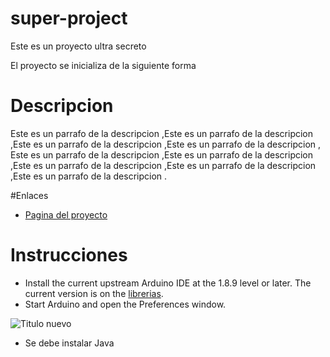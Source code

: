 # super-project
Este es un proyecto ultra secreto

El proyecto se inicializa de la siguiente forma

# Descripcion

Este es un parrafo de la descripcion ,Este es un parrafo de la descripcion ,Este es un parrafo de la descripcion ,Este es un parrafo de la descripcion ,
Este es un parrafo de la descripcion ,Este es un parrafo de la descripcion ,Este es un parrafo de la descripcion ,Este es un parrafo de la descripcion ,Este es un parrafo de la descripcion .

#Enlaces

- [Pagina del proyecto](https://www.capgemini.com/)

# Instrucciones

- Install the current upstream Arduino IDE at the 1.8.9 level or later. The current version is on the [librerias](https://mvn.com).
- Start Arduino and open the Preferences window.

![Titulo nuevo](https://svgsilh.com/svg/1801287.svg)

- Se debe instalar Java